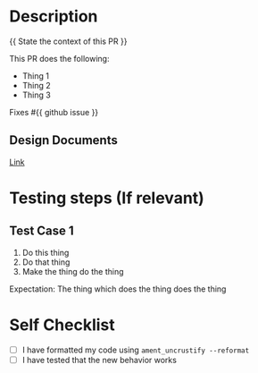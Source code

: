 # Description

{{ State the context of this PR }}

This PR does the following:
- Thing 1
- Thing 2
- Thing 3

Fixes #{{ github issue }}

## Design Documents
[Link](link-to-design-doc)

# Testing steps (If relevant)
## Test Case 1
1. Do this thing
2. Do that thing
3. Make the thing do the thing

Expectation: The thing which does the thing does the thing

# Self Checklist
- [ ] I have formatted my code using `ament_uncrustify --reformat`
- [ ] I have tested that the new behavior works 
